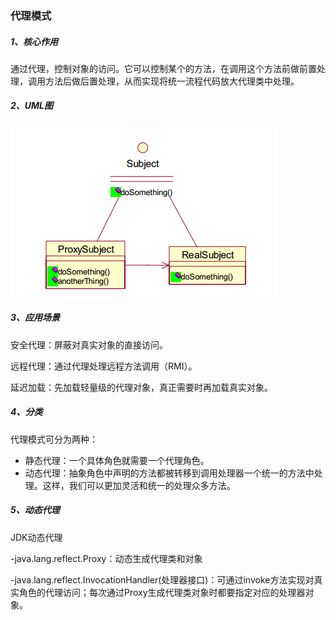 ### 代理模式

##### 1、核心作用

通过代理，控制对象的访问。它可以控制某个的方法，在调用这个方法前做前置处理，调用方法后做后置处理，从而实现将统一流程代码放大代理类中处理。

##### 2、UML图

![](/assets/代理模式UML图.png)

##### 3、应用场景

安全代理：屏蔽对真实对象的直接访问。

远程代理：通过代理处理远程方法调用（RMI）。

延迟加载：先加载轻量级的代理对象，真正需要时再加载真实对象。

##### 4、分类

代理模式可分为两种：

* 静态代理：一个具体角色就需要一个代理角色。
* 动态代理：抽象角色中声明的方法都被转移到调用处理器一个统一的方法中处理。这样，我们可以更加灵活和统一的处理众多方法。

##### 5、动态代理

JDK动态代理

-java.lang.reflect.Proxy：动态生成代理类和对象

-java.lang.reflect.InvocationHandler\(处理器接口\)：可通过invoke方法实现对真实角色的代理访问；每次通过Proxy生成代理类对象时都要指定对应的处理器对象。



